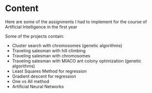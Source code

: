 # Content
Here are some of the assignments I had to implement for the course of Artificial Intelligence in the first year

Some of the projects contain: 

- Cluster search with chromosomes (genetic algorithms)
- Traveling salesman with hill climbing
- Traveling salesman with chromosomes
- Traveling salesman with MIACO ant colony optimization (genetic algorithms)
- Least Squares Method for regression
- Gradient descent for regression
- One vs All method
- Artificial Neural Networks

